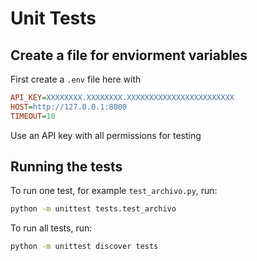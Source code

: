 # Unit Tests

## Create a file for enviorment variables

First create a `.env` file here with

```ini
API_KEY=XXXXXXXX.XXXXXXXX.XXXXXXXXXXXXXXXXXXXXXXXX
HOST=http://127.0.0.1:8000
TIMEOUT=10
```

Use an API key with all permissions for testing

## Running the tests

To run one test, for example `test_archivo.py`, run:

```bash
python -m unittest tests.test_archivo
```

To run all tests, run:

```bash
python -m unittest discover tests
```
